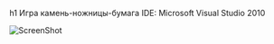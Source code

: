 h1 Игра камень-ножницы-бумага
IDE: Microsoft Visual Studio 2010

![ScreenShot](https://raw.github.com/mashalypa/Roshambo/master/Roshambo.jpg)
